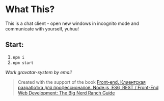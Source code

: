 # What This?

This is a chat client - open new windows in incognito mode and communicate with yourself, yuhuu!

## Start:

1. `npm i`
2. `npm start`

*Work gravatar-system by email*

>Сreated with the support of the book [Front-end. Клиентская разработка для профессионалов. Node.js, ES6, REST / Front-End Web Development: The Big Nerd Ranch Guide](https://www.ozon.ru/context/detail/id/140807793/)